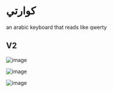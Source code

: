 # كوارتي
an arabic keyboard that reads like qwerty
## V2
![image](https://github.com/user-attachments/assets/d6674bb9-1cf0-486b-8fb6-577a3557c73e)

![image](https://github.com/user-attachments/assets/a877284f-f76b-477a-863e-24dc30cfc242)

![image](https://github.com/user-attachments/assets/18415100-63c8-4d8d-a943-751e5a952fb7)
